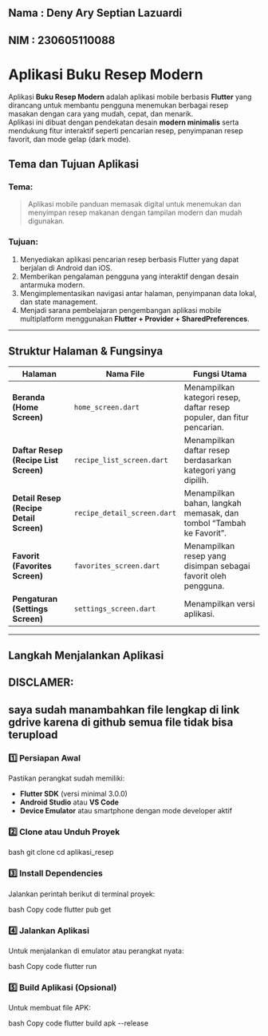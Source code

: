 ## Nama : Deny Ary Septian Lazuardi
## NIM  : 230605110088

# Aplikasi Buku Resep Modern

Aplikasi **Buku Resep Modern** adalah aplikasi mobile berbasis **Flutter** yang dirancang untuk membantu pengguna menemukan berbagai resep masakan dengan cara yang mudah, cepat, dan menarik.  
Aplikasi ini dibuat dengan pendekatan desain **modern minimalis** serta mendukung fitur interaktif seperti pencarian resep, penyimpanan resep favorit, dan mode gelap (dark mode).



## Tema dan Tujuan Aplikasi

### Tema:
> Aplikasi mobile panduan memasak digital untuk menemukan dan menyimpan resep makanan dengan tampilan modern dan mudah digunakan.

### Tujuan:
1. Menyediakan aplikasi pencarian resep berbasis Flutter yang dapat berjalan di Android dan iOS.
2. Memberikan pengalaman pengguna yang interaktif dengan desain antarmuka modern.
3. Mengimplementasikan navigasi antar halaman, penyimpanan data lokal, dan state management.
4. Menjadi sarana pembelajaran pengembangan aplikasi mobile multiplatform menggunakan **Flutter + Provider + SharedPreferences**.

---

## Struktur Halaman & Fungsinya

| Halaman | Nama File | Fungsi Utama |
|----------|------------|--------------|
|  **Beranda (Home Screen)** | `home_screen.dart` | Menampilkan kategori resep, daftar resep populer, dan fitur pencarian. |
|  **Daftar Resep (Recipe List Screen)** | `recipe_list_screen.dart` | Menampilkan daftar resep berdasarkan kategori yang dipilih. |
|  **Detail Resep (Recipe Detail Screen)** | `recipe_detail_screen.dart` | Menampilkan bahan, langkah memasak, dan tombol “Tambah ke Favorit”. |
|  **Favorit (Favorites Screen)** | `favorites_screen.dart` | Menampilkan resep yang disimpan sebagai favorit oleh pengguna. |
|  **Pengaturan (Settings Screen)** | `settings_screen.dart` | Menampilkan versi aplikasi. |

---
## Langkah Menjalankan Aplikasi

## DISCLAMER:
## saya sudah manambahkan file lengkap di link gdrive karena di github semua file tidak bisa terupload

### 1️⃣ Persiapan Awal
Pastikan perangkat sudah memiliki:
- **Flutter SDK** (versi minimal 3.0.0)
- **Android Studio** atau **VS Code**
- **Device Emulator** atau smartphone dengan mode developer aktif

### 2️⃣ Clone atau Unduh Proyek
bash
git clone 
cd aplikasi_resep
### 3️⃣ Install Dependencies
Jalankan perintah berikut di terminal proyek:

bash
Copy code
flutter pub get
### 4️⃣ Jalankan Aplikasi
Untuk menjalankan di emulator atau perangkat nyata:

bash
Copy code
flutter run
### 5️⃣ Build Aplikasi (Opsional)
Untuk membuat file APK:

bash
Copy code
flutter build apk --release

